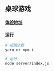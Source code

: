 ## 桌球游戏

#### [体验地址](https://hhzzcc.github.io/desk-ball-game/src/index.html)



#### 运行
```bash
# 按照依赖
yarn or npm i

# 运行
node server/index.js

```